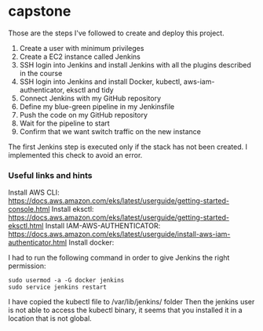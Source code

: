 # capstone

Those are the steps I've followed to create and deploy this project.

1. Create a user with minimum privileges
2. Create a EC2 instance called Jenkins
3. SSH login into Jenkins and install Jenkins with all the plugins described in the course
4. SSH login into Jenkins and install Docker, kubectl, aws-iam-authenticator, eksctl and tidy
5. Connect Jenkins with my GitHub repository
6. Define my blue-green pipeline in my Jenkinsfile
7. Push the code on my GitHub repository
8. Wait for the pipeline to start
9. Confirm that we want switch traffic on the new instance


The first Jenkins step is executed only if the stack has not been created. I implemented this check to avoid an error.

### Useful links and hints

Install AWS CLI: https://docs.aws.amazon.com/eks/latest/userguide/getting-started-console.html
Install eksctl: https://docs.aws.amazon.com/eks/latest/userguide/getting-started-eksctl.html
Install IAM-AWS-AUTHENTICATOR: https://docs.aws.amazon.com/eks/latest/userguide/install-aws-iam-authenticator.html
Install docker: 

I had to run the following command in order to give Jenkins the right permission:
```
sudo usermod -a -G docker jenkins
sudo service jenkins restart
```

I have copied the kubectl file to /var/lib/jenkins/ folder
Then the jenkins user is not able to access the kubectl binary, it seems that you installed it in a location that is not global.

